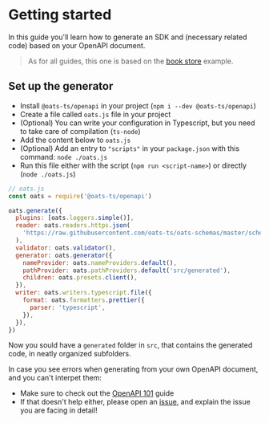 # Getting started

In this guide you'll learn how to generate an SDK and (necessary related code) based on your OpenAPI document.

> As for all guides, this one is based on the [book store](https://github.com/oats-ts/oats-schemas/blob/master/schemas/book-store.json) example.

## Set up the generator

- Install `@oats-ts/openapi` in your project (`npm i --dev @oats-ts/openapi`)
- Create a file called `oats.js` file in your project
- (Optional) You can write your configuration in Typescript, but you need to take care of compilation (`ts-node`)
- Add the content below to `oats.js`
- (Optional) Add an entry to `"scripts"` in your `package.json` with this command: `node ./oats.js`
- Run this file either with the script (`npm run <script-name>`) or directly (`node ./oats.js`)

```javascript
// oats.js
const oats = require('@oats-ts/openapi')

oats.generate({
  plugins: [oats.loggers.simple()],
  reader: oats.readers.https.json(
    'https://raw.githubusercontent.com/oats-ts/oats-schemas/master/schemas/book-store.json',
  ),
  validator: oats.validator(),
  generator: oats.generator({
    nameProvider: oats.nameProviders.default(),
    pathProvider: oats.pathProviders.default('src/generated'),
    children: oats.presets.client(),
  }),
  writer: oats.writers.typescript.file({
    format: oats.formatters.prettier({
      parser: 'typescript',
    }),
  }),
})
```

Now you sould have a `generated` folder in `src`, that contains the generated code, in neatly organized subfolders.

In case you see errors when generating from your own OpenAPI document, and you can't interpet them:

- Make sure to check out the [OpenAPI 101](OpenAPI101) guide
- If that doesn't help either, please open an [issue](https://github.com/oats-ts/oats-ts/issues), and explain the issue you are facing in detail!
